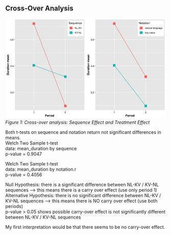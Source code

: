## Cross-Over Analysis

![Cross-Over Analysis](/cross-over-analysis.png)  
*Figure 1: Cross-over analysis: Sequence Effect and Treatment Effect*

Both t-tests on sequence and notation return not significant differences in means.  
Welch Two Sample t-test  
data: mean_duration by sequence  
p-value = 0.9047  

Welch Two Sample t-test  
data: mean_duration by notation.r  
p-value = 0.4056  

Null Hypothesis: there is a significant difference between NL-KV / KV-NL sequences --> this means there is a carry over effect (use only period 1)  
Alternative Hypothesis: there is no significant difference between NL-KV / KV-NL sequences --> this means there is NO carry over effect (use both periods)  
p-value > 0.05 shows possible carry-over effect is not significantly different between NL-KV / KV-NL sequences  

My first interpretation would be that there seems to be no carry-over effect.
